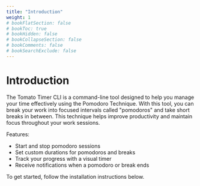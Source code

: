 ```yaml
---
title: "Introduction"
weight: 1
# bookFlatSection: false
# bookToc: true
# bookHidden: false
# bookCollapseSection: false
# bookComments: false
# bookSearchExclude: false
---
```


# Introduction

The Tomato Timer CLI is a command-line tool designed to help you manage your time effectively using the Pomodoro Technique. With this tool, you can break your work into focused intervals called "pomodoros" and take short breaks in between. This technique helps improve productivity and maintain focus throughout your work sessions.

Features:
- Start and stop pomodoro sessions
- Set custom durations for pomodoros and breaks
- Track your progress with a visual timer
- Receive notifications when a pomodoro or break ends

To get started, follow the installation instructions below.
